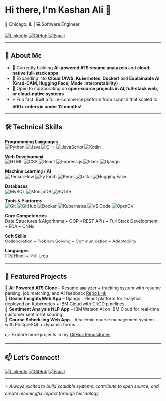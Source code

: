 # Hi there, I'm Kashan Ali 👋  

📍 Chicago, IL | 💻 Software Engineer  

[![LinkedIn](https://img.shields.io/badge/LinkedIn-0077B5?style=for-the-badge&logo=linkedin&logoColor=white)](https://www.linkedin.com/in/kashantali/) 
[![GitHub](https://img.shields.io/badge/GitHub-181717?style=for-the-badge&logo=github&logoColor=white)](https://github.com/kashali26?tab=repositories) 
[![Email](https://img.shields.io/badge/Email-kashali2025%40gmail.com-red?style=for-the-badge&logo=gmail&logoColor=white)](mailto:kashali2025@gmail.com)  

---

## 🚀 About Me
- 🔭 Currently building **AI-powered ATS resume analyzers** and **cloud-native full-stack apps**  
- 🌱 Expanding into **Cloud (AWS, Kubernetes, Docker)** and **Explainable AI (Grad-CAM, Hugging Face, Model Interpretability)**  
- 👯 Open to collaborating on **open-source projects in AI, full-stack web, or cloud-native systems**  
- ⚡ Fun fact: Built a full e-commerce platform from scratch that scaled to **500+ orders in under 12 months**!  

---

## 🛠️ Technical Skills  

**Programming Languages**  
![Python](https://img.shields.io/badge/Python-3776AB?style=flat&logo=python&logoColor=white) ![Java](https://img.shields.io/badge/Java-ED8B00?style=flat&logo=openjdk&logoColor=white) ![C++](https://img.shields.io/badge/C++-00599C?style=flat&logo=c%2B%2B&logoColor=white) ![JavaScript](https://img.shields.io/badge/JavaScript-F7DF1E?style=flat&logo=javascript&logoColor=black) ![Kotlin](https://img.shields.io/badge/Kotlin-0095D5?style=flat&logo=kotlin&logoColor=white)  

**Web Development**  
![HTML](https://img.shields.io/badge/HTML5-E34F26?style=flat&logo=html5&logoColor=white) ![CSS](https://img.shields.io/badge/CSS3-1572B6?style=flat&logo=css3&logoColor=white) ![React](https://img.shields.io/badge/React-20232A?style=flat&logo=react&logoColor=61DAFB) ![Express.js](https://img.shields.io/badge/Express.js-000000?style=flat&logo=express&logoColor=white) ![Flask](https://img.shields.io/badge/Flask-000000?style=flat&logo=flask&logoColor=white) ![Django](https://img.shields.io/badge/Django-092E20?style=flat&logo=django&logoColor=white)  

**Machine Learning / AI**  
![TensorFlow](https://img.shields.io/badge/TensorFlow-FF6F00?style=flat&logo=tensorflow&logoColor=white) ![PyTorch](https://img.shields.io/badge/PyTorch-EE4C2C?style=flat&logo=pytorch&logoColor=white) ![Keras](https://img.shields.io/badge/Keras-D00000?style=flat&logo=keras&logoColor=white) ![fastai](https://img.shields.io/badge/fast.ai-2D2D2D?style=flat&logo=fastai&logoColor=white) ![Hugging Face](https://img.shields.io/badge/HuggingFace-FFCC00?style=flat&logo=huggingface&logoColor=black)  

**Databases**  
![MySQL](https://img.shields.io/badge/MySQL-4479A1?style=flat&logo=mysql&logoColor=white) ![MongoDB](https://img.shields.io/badge/MongoDB-47A248?style=flat&logo=mongodb&logoColor=white) ![SQLite](https://img.shields.io/badge/SQLite-003B57?style=flat&logo=sqlite&logoColor=white)  

**Tools & Platforms**  
![Git](https://img.shields.io/badge/Git-F05032?style=flat&logo=git&logoColor=white) ![GitHub](https://img.shields.io/badge/GitHub-181717?style=flat&logo=github&logoColor=white) ![Docker](https://img.shields.io/badge/Docker-2496ED?style=flat&logo=docker&logoColor=white) ![Kubernetes](https://img.shields.io/badge/Kubernetes-326CE5?style=flat&logo=kubernetes&logoColor=white) ![VS Code](https://img.shields.io/badge/VS%20Code-007ACC?style=flat&logo=visualstudiocode&logoColor=white) ![OpenCV](https://img.shields.io/badge/OpenCV-5C3EE8?style=flat&logo=opencv&logoColor=white)  

**Core Competencies**  
Data Structures & Algorithms • OOP • REST APIs • Full Stack Development • EDA • CNNs  

**Soft Skills**  
Collaboration • Problem Solving • Communication • Adaptability  

**Languages**  
🇮🇳 Hindi • 🇵🇰 Urdu  

---

## 📂 Featured Projects  
🔹 **AI-Powered ATS Clone** – Resume analyzer + tracking system with resume parsing, job matching, and AI feedback [Repo Link](https://github.com/kashali26)  
🔹 **Dealer Insights Web App** – Django + React platform for analytics, deployed on Kubernetes + IBM Cloud with CI/CD pipelines  
🔹 **Sentiment Analysis NLP App** – IBM Watson AI on IBM Cloud for real-time customer sentiment scoring  
🔹 **Course Scheduling Web App** – Academic course management system with PostgreSQL + dynamic forms  

👉 Explore more projects in my [GitHub Repositories](https://github.com/kashali26?tab=repositories)  

---

## 📫 Let’s Connect!  
[![LinkedIn](https://img.shields.io/badge/LinkedIn-0077B5?style=flat&logo=linkedin&logoColor=white)](https://www.linkedin.com/in/kashantali/) [![GitHub](https://img.shields.io/badge/GitHub-181717?style=flat&logo=github&logoColor=white)](https://github.com/kashali26?tab=repositories) [![Email](https://img.shields.io/badge/Email-kashali2025%40gmail.com-red?style=flat&logo=gmail&logoColor=white)](mailto:kashali2025@gmail.com)  

---

⭐️ *Always excited to build scalable systems, contribute to open source, and create meaningful impact through technology.*  
